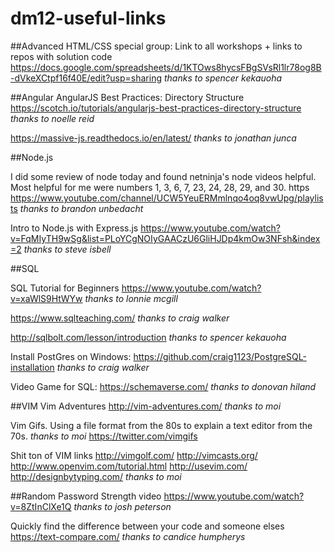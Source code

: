 # dm12-useful-links


##Advanced HTML/CSS special group:
Link to all workshops + links to repos with solution code
https://docs.google.com/spreadsheets/d/1KTOws8hycsFBgSVsRl1lr78og8B-dVkeXCtpf16f40E/edit?usp=sharing
_thanks to spencer kekauoha_

##Angular
AngularJS Best Practices: Directory Structure
https://scotch.io/tutorials/angularjs-best-practices-directory-structure
_thanks to noelle reid_

https://massive-js.readthedocs.io/en/latest/
_thanks to jonathan junca_

##Node.js

I did some review of node today and found netninja's node videos helpful. Most helpful for me were numbers 1, 3, 6, 7, 23, 24, 28, 29, and 30. https
https://www.youtube.com/channel/UCW5YeuERMmlnqo4oq8vwUpg/playlists
_thanks to brandon unbedacht_

Intro to Node.js with Express.js
https://www.youtube.com/watch?v=FqMIyTH9wSg&list=PLoYCgNOIyGAACzU6GliHJDp4kmOw3NFsh&index=2
_thanks to steve isbell_

##SQL

SQL Tutorial for Beginners
https://www.youtube.com/watch?v=xaWlS9HtWYw
_thanks to lonnie mcgill_

https://www.sqlteaching.com/
_thanks to craig walker_

http://sqlbolt.com/lesson/introduction
_thanks to spencer kekauoha_

Install PostGres on Windows:
https://github.com/craig1123/PostgreSQL-installation
_thanks to craig walker_

Video Game for SQL:
https://schemaverse.com/
_thanks to donovan hiland_

##VIM
Vim Adventures
http://vim-adventures.com/
_thanks to moi_

Vim Gifs. Using a file format from the 80s to explain a text editor from the 70s.
_thanks to moi_
https://twitter.com/vimgifs

Shit ton of VIM links
http://vimgolf.com/ 
http://vimcasts.org/ 
http://www.openvim.com/tutorial.html 
http://usevim.com/ 
http://designbytyping.com/ 
_thanks to moi_

##Random
Password Strength video
https://www.youtube.com/watch?v=8ZtInClXe1Q
_thanks to josh peterson_

Quickly find the difference between your code and someone elses
https://text-compare.com/
_thanks to candice humpherys_
